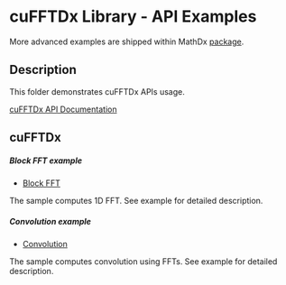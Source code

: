 # cuFFTDx Library - API Examples

More advanced examples are shipped within MathDx [package](https://developer.nvidia.com/mathdx).

## Description
This folder demonstrates cuFFTDx APIs usage.

[cuFFTDx API Documentation](https://docs.nvidia.com/cuda/cufftdx/index.html)

## cuFFTDx

##### Block FFT example

* [Block FFT](block_fft)

The sample computes 1D FFT. See example for detailed description.

##### Convolution example

* [Convolution](convolution)

The sample computes convolution using FFTs. See example for detailed description.
